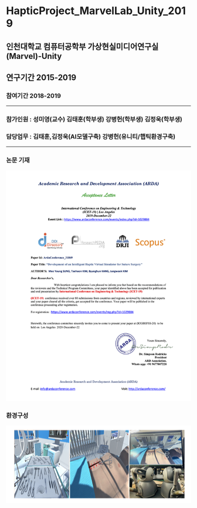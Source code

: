 # HapticProject_MarvelLab_Unity_2019
## 인천대학교 컴퓨터공학부 가상현실미디어연구실(Marvel)-Unity 
## 연구기간 2015-2019
### 참여기간 2018-2019
- - - 
### 참가인원 : 성미영(교수) 김태훈(학부생) 강병헌(학부생) 김정욱(학부생) 
### 담당업무 : 김태훈,김정욱(AI모델구축) 강병헌(유니티/햅틱환경구축)
- - -
### 논문 기재
![src1](https://github.com/HardBird/HapticProject_MarvelLab_Unity_2019/blob/main/images/image00.png?raw=true)
### 환경구성 
![src2](https://github.com/HardBird/HapticProject_MarvelLab_Unity_2019/blob/main/images/image01.png?raw=true)
